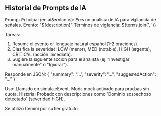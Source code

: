 ## Historial de Prompts de IA
Prompt Principal (en aiService.ts):
Eres un analista de IA para vigilancia de señales.
Evento: "${description}"
Términos de vigilancia: ${terms.join(', ')}

Tareas:
1. Resume el evento en lenguaje natural español (1-2 oraciones).
2. Clasifica la severidad: LOW (menor), MED (notable), HIGH (urgente), CRITICAL (acción inmediata).
3. Sugiere la siguiente acción para el analista (ej. "Investigar manualmente" o "Ignorar").

Responde en JSON: { "summary": "...", "severity": "...", "suggestedAction": "..." }

Uso: Llamado en simulateEvent. Modo mock activado para pruebas sin cuota.
Historia: Probado con descripciones como "Dominio sospechoso detectado" (severidad HIGH).

Se utilizo Gemini por su tier gratuito